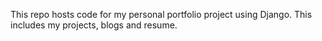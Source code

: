 This repo hosts code for my personal portfolio project using Django. This includes my projects, blogs and resume.
